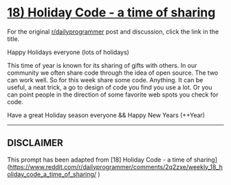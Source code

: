 # [18) Holiday Code - a time of sharing](https://www.reddit.com/r/dailyprogrammer/comments/2q2zxe/weekly_18_holiday_code_a_time_of_sharing/)

For the original [r/dailyprogrammer](https://www.reddit.com/r/dailyprogrammer/) post and discussion, click the link in the title.

Happy Holidays everyone (lots of holidays)

This time of year is known for its sharing of gifts with others. In our community we often share code through the idea of open source. The two can work well. So for this week share some code. Anything. It can be useful, a neat trick, a go to design of code you find you use a lot. Or you can point people in the direction of some favorite web spots you check for code.

Have a great Holiday season everyone && Happy New Years (++Year)


----
## **DISCLAIMER**
This prompt has been adapted from [18] Holiday Code - a time of sharing](https://www.reddit.com/r/dailyprogrammer/comments/2q2zxe/weekly_18_holiday_code_a_time_of_sharing/
)
